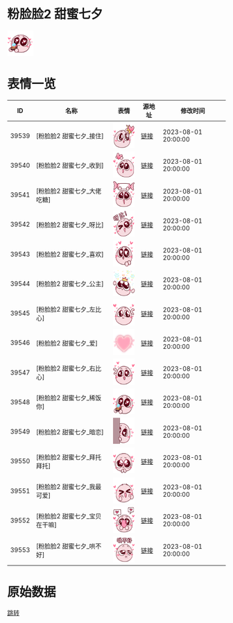 # 粉脸脸2 甜蜜七夕

<img src="./cover.png" height="60" alt="cover" />

# 表情一览

|ID|名称|表情|源地址|修改时间|
|----|----|----|----|----|
|39539|[粉脸脸2 甜蜜七夕_接住]|<img src="./pic/039539_%5B粉脸脸2 甜蜜七夕_接住%5D.png" height="60" alt="接住"/>|[链接](https://i0.hdslb.com/bfs/garb/d33e4ed54c21586ee7af8228ab62b0bed4ca397a.png)|2023-08-01 20:00:00|
|39540|[粉脸脸2 甜蜜七夕_收到]|<img src="./pic/039540_%5B粉脸脸2 甜蜜七夕_收到%5D.png" height="60" alt="收到"/>|[链接](https://i0.hdslb.com/bfs/garb/edc78ef9b80f1bfe5007524bde6cfb9815f257f3.png)|2023-08-01 20:00:00|
|39541|[粉脸脸2 甜蜜七夕_大佬吃糖]|<img src="./pic/039541_%5B粉脸脸2 甜蜜七夕_大佬吃糖%5D.png" height="60" alt="大佬吃糖"/>|[链接](https://i0.hdslb.com/bfs/garb/df2fdb2a51e2727e5e1f540ec1bf44abb0f32550.png)|2023-08-01 20:00:00|
|39542|[粉脸脸2 甜蜜七夕_呀比]|<img src="./pic/039542_%5B粉脸脸2 甜蜜七夕_呀比%5D.png" height="60" alt="呀比"/>|[链接](https://i0.hdslb.com/bfs/garb/80472088d37708a8e99022d7e923788cd839afaa.png)|2023-08-01 20:00:00|
|39543|[粉脸脸2 甜蜜七夕_喜欢]|<img src="./pic/039543_%5B粉脸脸2 甜蜜七夕_喜欢%5D.png" height="60" alt="喜欢"/>|[链接](https://i0.hdslb.com/bfs/garb/b2cd24f5a4da57bc0e763ad48d32392cbeeb935b.png)|2023-08-01 20:00:00|
|39544|[粉脸脸2 甜蜜七夕_公主]|<img src="./pic/039544_%5B粉脸脸2 甜蜜七夕_公主%5D.png" height="60" alt="公主"/>|[链接](https://i0.hdslb.com/bfs/garb/1cb400f42fbc78103fa6dbd713b8fe191eedaa4e.png)|2023-08-01 20:00:00|
|39545|[粉脸脸2 甜蜜七夕_左比心]|<img src="./pic/039545_%5B粉脸脸2 甜蜜七夕_左比心%5D.png" height="60" alt="左比心"/>|[链接](https://i0.hdslb.com/bfs/garb/08af90d0067c5f95fa6bdf7e00b6ef23a4d69fda.png)|2023-08-01 20:00:00|
|39546|[粉脸脸2 甜蜜七夕_爱]|<img src="./pic/039546_%5B粉脸脸2 甜蜜七夕_爱%5D.png" height="60" alt="爱"/>|[链接](https://i0.hdslb.com/bfs/garb/4da2b24cb999080e8ae6983003e53fdd2af01ec1.png)|2023-08-01 20:00:00|
|39547|[粉脸脸2 甜蜜七夕_右比心]|<img src="./pic/039547_%5B粉脸脸2 甜蜜七夕_右比心%5D.png" height="60" alt="右比心"/>|[链接](https://i0.hdslb.com/bfs/garb/e12f814167a92c38efae4b32187071615a829259.png)|2023-08-01 20:00:00|
|39548|[粉脸脸2 甜蜜七夕_稀饭你]|<img src="./pic/039548_%5B粉脸脸2 甜蜜七夕_稀饭你%5D.png" height="60" alt="稀饭你"/>|[链接](https://i0.hdslb.com/bfs/garb/8dec42884853e51a486d07e512360e7f55fdba02.png)|2023-08-01 20:00:00|
|39549|[粉脸脸2 甜蜜七夕_暗恋]|<img src="./pic/039549_%5B粉脸脸2 甜蜜七夕_暗恋%5D.png" height="60" alt="暗恋"/>|[链接](https://i0.hdslb.com/bfs/garb/aa9a390f923e3d4ff23b1145641996a91a29516d.png)|2023-08-01 20:00:00|
|39550|[粉脸脸2 甜蜜七夕_拜托拜托]|<img src="./pic/039550_%5B粉脸脸2 甜蜜七夕_拜托拜托%5D.png" height="60" alt="拜托拜托"/>|[链接](https://i0.hdslb.com/bfs/garb/1f9b172cfbc429644c0a72392571611225223978.png)|2023-08-01 20:00:00|
|39551|[粉脸脸2 甜蜜七夕_我最可爱]|<img src="./pic/039551_%5B粉脸脸2 甜蜜七夕_我最可爱%5D.png" height="60" alt="我最可爱"/>|[链接](https://i0.hdslb.com/bfs/garb/00d2eefe79243797fb1fa4715c412e98b8492a81.png)|2023-08-01 20:00:00|
|39552|[粉脸脸2 甜蜜七夕_宝贝在干嘛]|<img src="./pic/039552_%5B粉脸脸2 甜蜜七夕_宝贝在干嘛%5D.png" height="60" alt="宝贝在干嘛"/>|[链接](https://i0.hdslb.com/bfs/garb/60487dff3f9655ad494a43267259e637dbacefe8.png)|2023-08-01 20:00:00|
|39553|[粉脸脸2 甜蜜七夕_哄不好]|<img src="./pic/039553_%5B粉脸脸2 甜蜜七夕_哄不好%5D.png" height="60" alt="哄不好"/>|[链接](https://i0.hdslb.com/bfs/garb/63b01936e2242593e93ab78f1d83b8b039943983.png)|2023-08-01 20:00:00|

# 原始数据

[跳转](./raw.json)

